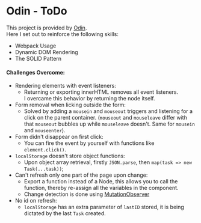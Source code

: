 # Odin - ToDo

This project is provided by [Odin](https://theodinproject.com).<br/>
Here I set out to reinforce the following skills:
* Webpack Usage
* Dynamic DOM Rendering
* The SOLID Pattern

#### Challenges Overcome:
* Rendering elements with event listeners:
    + Returning or exporting innerHTML removes all event listeners.
    <br>I overcame this behavior by returning the node itself.
* Form removal when licking outside the form:
    - Solved by adding a `mousein` and `mouseout` triggers and listening for a click on the parent container. (`mouseout` and `mouseleave` differ with that `mouseout` bubbles up while `mouseleave` doesn't. Same for `mousein` and `mouseenter`).
* Form didn't disappear on first click: 
    - You can fire the event by yourself with functions like `element.click()`.
* `localStorage` doesn't store object functions:
    - Upon object array retrieval, firstly `JSON.parse`, then `map(task => new Task(...task))`;
* Can't refresh only one part of the page upon change:
    - Export a function instead of a Node, this allows you to call the function, thereby re-assign all the variables in the component.
    - Change detection is done using [MutationObserver](https://developer.mozilla.org/en-US/docs/Web/API/MutationObserver)
* No id on refresh:
    - `localStorage` has an extra parameter of `lastID` stored, it is being dictated by the last `Task` created.